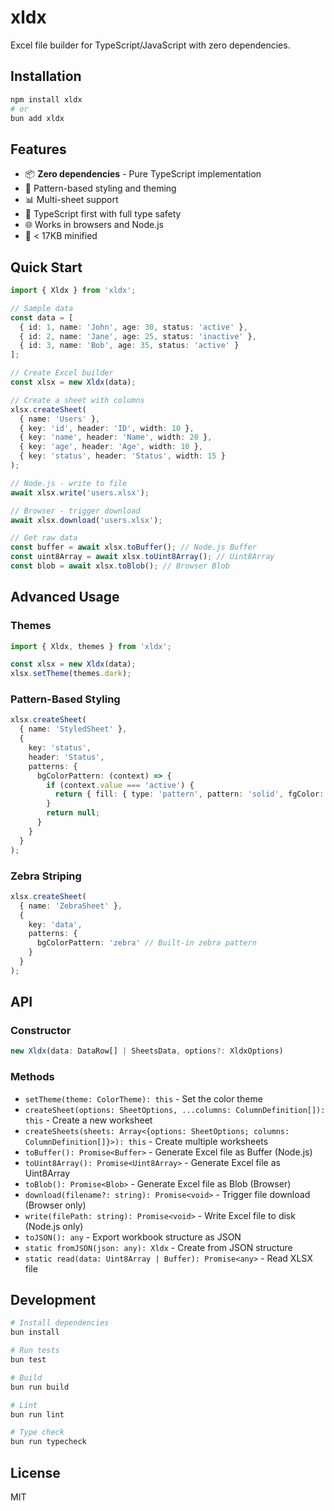 # xldx

Excel file builder for TypeScript/JavaScript with zero dependencies.

## Installation

```bash
npm install xldx
# or
bun add xldx
```

## Features

- 📦 **Zero dependencies** - Pure TypeScript implementation
- 🎨 Pattern-based styling and theming
- 📊 Multi-sheet support
- 🚀 TypeScript first with full type safety
- 🌐 Works in browsers and Node.js
- 🎯 < 17KB minified

## Quick Start

```typescript
import { Xldx } from 'xldx';

// Sample data
const data = [
  { id: 1, name: 'John', age: 30, status: 'active' },
  { id: 2, name: 'Jane', age: 25, status: 'inactive' },
  { id: 3, name: 'Bob', age: 35, status: 'active' }
];

// Create Excel builder
const xlsx = new Xldx(data);

// Create a sheet with columns
xlsx.createSheet(
  { name: 'Users' },
  { key: 'id', header: 'ID', width: 10 },
  { key: 'name', header: 'Name', width: 20 },
  { key: 'age', header: 'Age', width: 10 },
  { key: 'status', header: 'Status', width: 15 }
);

// Node.js - write to file
await xlsx.write('users.xlsx');

// Browser - trigger download
await xlsx.download('users.xlsx');

// Get raw data
const buffer = await xlsx.toBuffer(); // Node.js Buffer
const uint8Array = await xlsx.toUint8Array(); // Uint8Array
const blob = await xlsx.toBlob(); // Browser Blob
```

## Advanced Usage

### Themes

```typescript
import { Xldx, themes } from 'xldx';

const xlsx = new Xldx(data);
xlsx.setTheme(themes.dark);
```

### Pattern-Based Styling

```typescript
xlsx.createSheet(
  { name: 'StyledSheet' },
  {
    key: 'status',
    header: 'Status',
    patterns: {
      bgColorPattern: (context) => {
        if (context.value === 'active') {
          return { fill: { type: 'pattern', pattern: 'solid', fgColor: '90EE90FF' } };
        }
        return null;
      }
    }
  }
);
```

### Zebra Striping

```typescript
xlsx.createSheet(
  { name: 'ZebraSheet' },
  {
    key: 'data',
    patterns: {
      bgColorPattern: 'zebra' // Built-in zebra pattern
    }
  }
);
```

## API

### Constructor

```typescript
new Xldx(data: DataRow[] | SheetsData, options?: XldxOptions)
```

### Methods

- `setTheme(theme: ColorTheme): this` - Set the color theme
- `createSheet(options: SheetOptions, ...columns: ColumnDefinition[]): this` - Create a new worksheet
- `createSheets(sheets: Array<{options: SheetOptions; columns: ColumnDefinition[]}>): this` - Create multiple worksheets
- `toBuffer(): Promise<Buffer>` - Generate Excel file as Buffer (Node.js)
- `toUint8Array(): Promise<Uint8Array>` - Generate Excel file as Uint8Array
- `toBlob(): Promise<Blob>` - Generate Excel file as Blob (Browser)
- `download(filename?: string): Promise<void>` - Trigger file download (Browser only)
- `write(filePath: string): Promise<void>` - Write Excel file to disk (Node.js only)
- `toJSON(): any` - Export workbook structure as JSON
- `static fromJSON(json: any): Xldx` - Create from JSON structure
- `static read(data: Uint8Array | Buffer): Promise<any>` - Read XLSX file

## Development

```bash
# Install dependencies
bun install

# Run tests
bun test

# Build
bun run build

# Lint
bun run lint

# Type check
bun run typecheck
```

## License

MIT